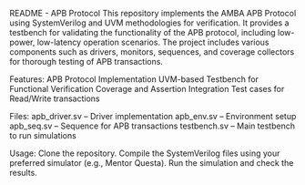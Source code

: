 README - APB Protocol
This repository implements the AMBA APB Protocol using SystemVerilog and UVM methodologies for verification. It provides a testbench for validating the functionality of the APB protocol, including low-power, low-latency operation scenarios. The project includes various components such as drivers, monitors, sequences, and coverage collectors for thorough testing of APB transactions.

Features:
APB Protocol Implementation
UVM-based Testbench for Functional Verification
Coverage and Assertion Integration
Test cases for Read/Write transactions

Files:
apb_driver.sv – Driver implementation
apb_env.sv – Environment setup
apb_seq.sv – Sequence for APB transactions
testbench.sv – Main testbench to run simulations

Usage:
Clone the repository.
Compile the SystemVerilog files using your preferred simulator (e.g., Mentor Questa).
Run the simulation and check the results.
